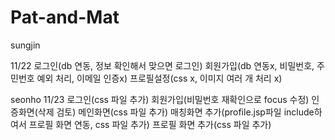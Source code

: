 # Pat-and-Mat

sungjin

11/22 
로그인(db 연동, 정보 확인해서 맞으면 로그인)
회원가입(db 연동x, 비밀번호, 주민번호 예외 처리, 이메일 인증x)
프로필설정(css x, 이미지 여러 개 처리 x)


seonho
11/23
로그인(css 파일 추가)
회원가입(비밀번호 재확인으로 focus 수정)
인증화면(삭제 검토)
메인화면(css 파일 추가)
매칭화면 추가(profile.jsp파일 include하여서 프로필 화면 연동, css 파일 추가)
프로필 화면 추가(css 파일 추가)
